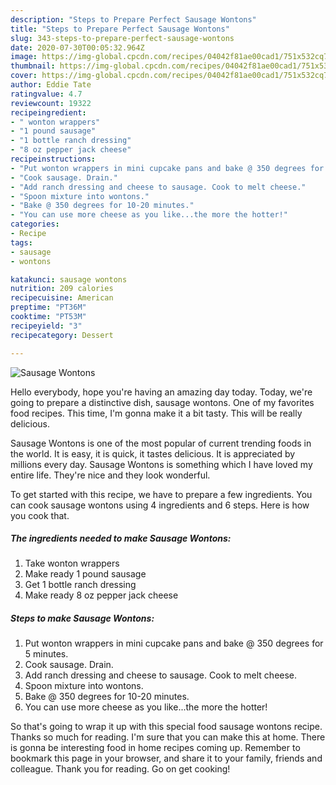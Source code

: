 ```yaml
---
description: "Steps to Prepare Perfect Sausage Wontons"
title: "Steps to Prepare Perfect Sausage Wontons"
slug: 343-steps-to-prepare-perfect-sausage-wontons
date: 2020-07-30T00:05:32.964Z
image: https://img-global.cpcdn.com/recipes/04042f81ae00cad1/751x532cq70/sausage-wontons-recipe-main-photo.jpg
thumbnail: https://img-global.cpcdn.com/recipes/04042f81ae00cad1/751x532cq70/sausage-wontons-recipe-main-photo.jpg
cover: https://img-global.cpcdn.com/recipes/04042f81ae00cad1/751x532cq70/sausage-wontons-recipe-main-photo.jpg
author: Eddie Tate
ratingvalue: 4.7
reviewcount: 19322
recipeingredient:
- " wonton wrappers"
- "1 pound sausage"
- "1 bottle ranch dressing"
- "8 oz pepper jack cheese"
recipeinstructions:
- "Put wonton wrappers in mini cupcake pans and bake @ 350 degrees for 5 minutes."
- "Cook sausage. Drain."
- "Add ranch dressing and cheese to sausage. Cook to melt cheese."
- "Spoon mixture into wontons."
- "Bake @ 350 degrees for 10-20 minutes."
- "You can use more cheese as you like...the more the hotter!"
categories:
- Recipe
tags:
- sausage
- wontons

katakunci: sausage wontons 
nutrition: 209 calories
recipecuisine: American
preptime: "PT36M"
cooktime: "PT53M"
recipeyield: "3"
recipecategory: Dessert

---
```



![Sausage Wontons](https://img-global.cpcdn.com/recipes/04042f81ae00cad1/751x532cq70/sausage-wontons-recipe-main-photo.jpg)

Hello everybody, hope you're having an amazing day today. Today, we're going to prepare a distinctive dish, sausage wontons. One of my favorites food recipes. This time, I'm gonna make it a bit tasty. This will be really delicious.

Sausage Wontons is one of the most popular of current trending foods in the world. It is easy, it is quick, it tastes delicious. It is appreciated by millions every day. Sausage Wontons is something which I have loved my entire life. They're nice and they look wonderful.




To get started with this recipe, we have to prepare a few ingredients. You can cook sausage wontons using 4 ingredients and 6 steps. Here is how you cook that.

<!--inarticleads1-->

##### The ingredients needed to make Sausage Wontons:

1. Take  wonton wrappers
1. Make ready 1 pound sausage
1. Get 1 bottle ranch dressing
1. Make ready 8 oz pepper jack cheese




<!--inarticleads2-->

##### Steps to make Sausage Wontons:

1. Put wonton wrappers in mini cupcake pans and bake @ 350 degrees for 5 minutes.
1. Cook sausage. Drain.
1. Add ranch dressing and cheese to sausage. Cook to melt cheese.
1. Spoon mixture into wontons.
1. Bake @ 350 degrees for 10-20 minutes.
1. You can use more cheese as you like...the more the hotter!




So that's going to wrap it up with this special food sausage wontons recipe. Thanks so much for reading. I'm sure that you can make this at home. There is gonna be interesting food in home recipes coming up. Remember to bookmark this page in your browser, and share it to your family, friends and colleague. Thank you for reading. Go on get cooking!
